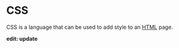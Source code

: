 # CSS





CSS is a language that can be used to add style to an [HTML](/wiki/HTML) page.

**edit: update**